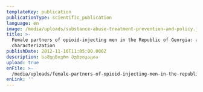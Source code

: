 ```yaml
---
templateKey: publication
publicationType: scientific_publication
language: en
image: /media/uploads/substance-abuse-treatment-prevention-and-policy.jpg
title: >-
  Female partners of opioid-injecting men in the Republic of Georgia: an initial
  characterization
publishDate: 2012-11-16T11:05:00.000Z
description: სამეცნიერო პუბლიკაცია
upload: true
enFile: >-
  /media/uploads/female-partners-of-opioid-injecting-men-in-the-republic-of-georgia-an-initial-characterization.pdf
enLink: ''
---
```


